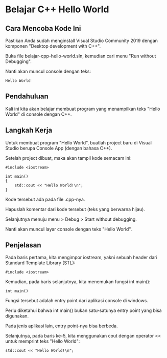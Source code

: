 # Belajar C++ Hello World

## Cara Mencoba Kode Ini

Pastikan Anda sudah menginstall Visual Studio Community 2019 dengan komponen "Desktop development with C++".

Buka file belajar-cpp-hello-world.sln, kemudian cari menu "Run without Debugging".

Nanti akan muncul console dengan teks:

```
Hello World
```

## Pendahuluan

Kali ini kita akan belajar membuat program yang menampilkan teks "Hello World" di console dengan C++.

## Langkah Kerja

Untuk membuat program "Hello World", buatlah project baru di Visual Studio berupa Console App (dengan bahasa C++).

Setelah project dibuat, maka akan tampil kode semacam ini:

```
#include <iostream>

int main()
{
    std::cout << "Hello World!\n";
}
```

Kode tersebut ada pada file .cpp-nya.

Hapuslah komentar dari kode tersebut (teks yang berwarna hijau).

Selanjutnya menuju menu > Debug > Start without debugging.

Nanti akan muncul layar console dengan teks "Hello World".

## Penjelasan

Pada baris pertama, kita mengimpor iostream, yakni sebuah header dari Standard Template Library (STL):

```
#include <iostream>
```

Kemudian, pada baris selanjutnya, kita menemukan fungsi int main():

```
int main()
```

Fungsi tersebut adalah entry point dari aplikasi console di windows.

Perlu diketahui bahwa int main() bukan satu-satunya entry point yang bisa digunakan.

Pada jenis aplikasi lain, entry point-nya bisa berbeda.

Selanjutnya, pada baris ke-5, kita menggunakan cout dengan operator << untuk memprint teks "Hello World":

```
std::cout << "Hello World!\n";
```